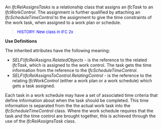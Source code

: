 ﻿An _IfcRelAssignsTasks_ is a relationship class that assigns an _IfcTask_ to an _IfcWorkControl_. The assignment is further qualified by attaching an _IfcScheduleTimeControl_ to the assignment to give the time constraints of the work task, when assigned to a work plan or schedule.

> <font color="#0000FF" size="-1">HISTORY: New class in IFC 2x
		</font>

**Use Definitions**

The inherited attributes have the following meaning:

* _SELF\IfcRelAssigns.RelatedObjects_ - is the reference to the related _IfcTask_, which is assigned to the work control. The task gets the time information from the reference to the _IfcScheduleTimeControl_.
* _SELF\IfcRelAssignsToControl.RelatingControl_ - is the reference to the relating _IfcWorkControl_ (either a work plan or a work schedule) which gets a task assigned.

Each task in a work schedule may have a set of associated time criteria that define information about when the task should be completed. This time information is separated from the the actual work task into the _IfcScheduleTimeControl_ class. Where the work schedule requires that the task and the time control are brought together, this is achieved through the use of the _IfcRelAssignsTask_ class.